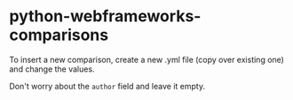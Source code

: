 # python-webframeworks-comparisons

To insert a new comparison, create a new .yml file (copy over existing one) and change the values. 

Don't worry about the `author` field and leave it empty.
